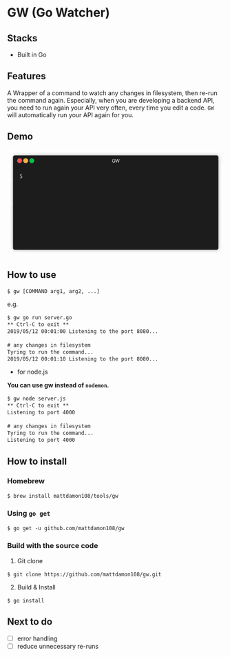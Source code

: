 # GW (Go Watcher)

## Stacks

- Built in Go

## Features

A Wrapper of a command to watch any changes in filesystem, then re-run the command again. Especially, when you are developing a backend API, you need to run again your API very often, every time you edit a code. `GW` will automatically run your API again for you.

## Demo

![demo](/demo/gw_demo.gif)

## How to use

```shell
$ gw [COMMAND arg1, arg2, ...]
```

e.g.

```shell
$ gw go run server.go
** Ctrl-C to exit **
2019/05/12 00:01:00 Listening to the port 8080...

# any changes in filesystem
Tyring to run the command...
2019/05/12 00:01:10 Listening to the port 8080...
```

- for node.js

**You can use gw instead of `nodemon`.**

```shell
$ gw node server.js
** Ctrl-C to exit **
Listening to port 4000

# any changes in filesystem
Tyring to run the command...
Listening to port 4000
```

## How to install

### Homebrew

```shell
$ brew install mattdamon108/tools/gw
```

### Using `go get`

```shell
$ go get -u github.com/mattdamon108/gw
```

### Build with the source code

1. Git clone

```shell
$ git clone https://github.com/mattdamon108/gw.git
```

2. Build & Install

```shell
$ go install
```

## Next to do

- [ ] error handling
- [ ] reduce unnecessary re-runs
